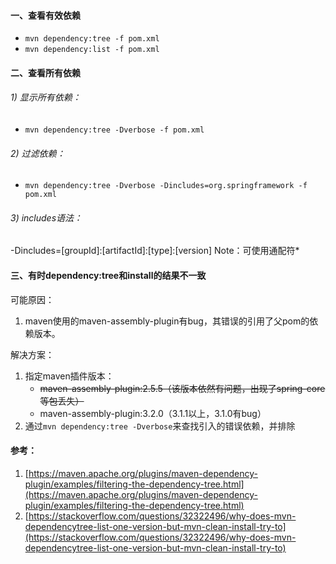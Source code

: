 #### 一、查看有效依赖
* `mvn dependency:tree -f pom.xml`
* `mvn dependency:list -f pom.xml`
#### 二、查看所有依赖
###### 1) 显示所有依赖：

* `mvn dependency:tree -Dverbose -f pom.xml`
###### 2) 过滤依赖：

* `mvn dependency:tree -Dverbose -Dincludes=org.springframework -f pom.xml`
###### 3) includes语法：
-Dincludes=[groupId]:[artifactId]:[type]:[version]
Note：可使用通配符*

#### 三、有时dependency:tree和install的结果不一致
可能原因：
1. maven使用的maven-assembly-plugin有bug，其错误的引用了父pom的依赖版本。

解决方案：
1. 指定maven插件版本：
    * ~~maven-assembly-plugin:2.5.5（该版本依然有问题，出现了spring-core等包丢失）~~
    * maven-assembly-plugin:3.2.0（3.1.1以上，3.1.0有bug）
1. 通过`mvn dependency:tree -Dverbose`来查找引入的错误依赖，并排除

#### 参考：
1. [https://maven.apache.org/plugins/maven-dependency-plugin/examples/filtering-the-dependency-tree.html](https://maven.apache.org/plugins/maven-dependency-plugin/examples/filtering-the-dependency-tree.html)
2. [https://stackoverflow.com/questions/32322496/why-does-mvn-dependencytree-list-one-version-but-mvn-clean-install-try-to](https://stackoverflow.com/questions/32322496/why-does-mvn-dependencytree-list-one-version-but-mvn-clean-install-try-to)